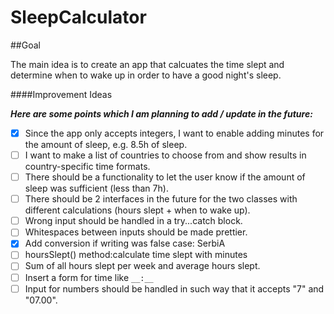 # SleepCalculator

##Goal

The main idea is to create an app that calcuates the time slept and determine when to wake up in order to have a good night's sleep.

####Improvement Ideas

***Here are some points which I am planning to add / update in the future:***

- [x] Since the app only accepts integers, I want to enable adding minutes for the amount of sleep, e.g. 8.5h of sleep.
- [ ] I want to make a list of countries to choose from and show results in country-specific time formats.
- [ ] There should be a functionality to let the user know if the amount of sleep was sufficient (less than 7h).
- [ ] There should be 2 interfaces in the future for the two classes with different calculations (hours slept + when to wake up).
- [ ] Wrong input should be handled in a try...catch block.
- [ ] Whitespaces between inputs should be made prettier.
- [x] Add conversion if writing was false case: SerbiA
- [ ] hoursSlept() method:calculate time slept with minutes
- [ ] Sum of all hours slept per week and average hours slept.
- [ ] Insert a form for time like ```__:__```
- [ ] Input for numbers should be handled in such way that it accepts "7" and "07.00".
